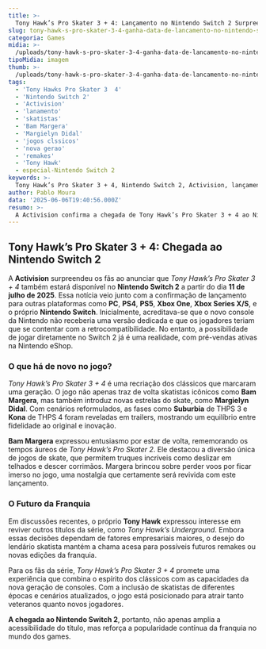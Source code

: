 ```yaml
---
title: >-
  Tony Hawk’s Pro Skater 3 + 4: Lançamento no Nintendo Switch 2 Surpreende Fãs
slug: tony-hawk-s-pro-skater-3-4-ganha-data-de-lancamento-no-nintendo-switch-2
categoria: Games
midia: >-
  /uploads/tony-hawk-s-pro-skater-3-4-ganha-data-de-lancamento-no-nintendo-switch-2-thumb.webp
tipoMidia: imagem
thumb: >-
  /uploads/tony-hawk-s-pro-skater-3-4-ganha-data-de-lancamento-no-nintendo-switch-2-thumb.webp
tags:
  - 'Tony Hawks Pro Skater 3  4'
  - 'Nintendo Switch 2'
  - 'Activision'
  - 'lanamento'
  - 'skatistas'
  - 'Bam Margera'
  - 'Margielyn Didal'
  - 'jogos clssicos'
  - 'nova gerao'
  - 'remakes'
  - 'Tony Hawk'
  - especial-Nintendo Switch 2
keywords: >-
  Tony Hawk’s Pro Skater 3 + 4, Nintendo Switch 2, Activision, lançamento, skatistas, Bam Margera, Margielyn Didal, jogos clássicos, nova geração, remakes, Tony Hawk
author: Pablo Moura
data: '2025-06-06T19:40:56.000Z'
resumo: >-
  A Activision confirma a chegada de Tony Hawk’s Pro Skater 3 + 4 ao Nintendo Switch 2, com lançamento simultâneo em várias plataformas. Conheça as novidades e relembre os clássicos skatistas que estarão de volta.
---
```


## Tony Hawk’s Pro Skater 3 + 4: Chegada ao Nintendo Switch 2

A **Activision** surpreendeu os fãs ao anunciar que _Tony Hawk’s Pro Skater 3 + 4_ também estará disponível no **Nintendo Switch 2** a partir do dia **11 de julho de 2025**. Essa notícia veio junto com a confirmação de lançamento para outras plataformas como **PC**, **PS4**, **PS5**, **Xbox One**, **Xbox Series X/S**, e o próprio **Nintendo Switch**. Inicialmente, acreditava-se que o novo console da Nintendo não receberia uma versão dedicada e que os jogadores teriam que se contentar com a retrocompatibilidade. No entanto, a possibilidade de jogar diretamente no Switch 2 já é uma realidade, com pré-vendas ativas na Nintendo eShop.

### O que há de novo no jogo?

_Tony Hawk’s Pro Skater 3 + 4_ é uma recriação dos clássicos que marcaram uma geração. O jogo não apenas traz de volta skatistas icônicos como **Bam Margera**, mas também introduz novas estrelas do skate, como **Margielyn Didal**. Com cenários reformulados, as fases como **Suburbia** de THPS 3 e **Kona** de THPS 4 foram reveladas em trailers, mostrando um equilíbrio entre fidelidade ao original e inovação.

**Bam Margera** expressou entusiasmo por estar de volta, rememorando os tempos áureos de _Tony Hawk’s Pro Skater 2_. Ele destacou a diversão única de jogos de skate, que permitem truques incríveis como deslizar em telhados e descer corrimãos. Margera brincou sobre perder voos por ficar imerso no jogo, uma nostalgia que certamente será revivida com este lançamento.

### O Futuro da Franquia

Em discussões recentes, o próprio **Tony Hawk** expressou interesse em reviver outros títulos da série, como _Tony Hawk’s Underground_. Embora essas decisões dependam de fatores empresariais maiores, o desejo do lendário skatista mantém a chama acesa para possíveis futuros remakes ou novas edições da franquia.

Para os fãs da série, _Tony Hawk’s Pro Skater 3 + 4_ promete uma experiência que combina o espírito dos clássicos com as capacidades da nova geração de consoles. Com a inclusão de skatistas de diferentes épocas e cenários atualizados, o jogo está posicionado para atrair tanto veteranos quanto novos jogadores.

**A chegada ao Nintendo Switch 2**, portanto, não apenas amplia a acessibilidade do título, mas reforça a popularidade contínua da franquia no mundo dos games.